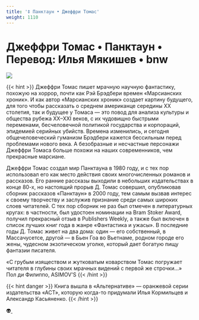 ```yaml
---
title: '‡ Панктаун • Джеффри Томас'
weight: 1110
---
```


# Джеффри Томас • __Панктаун__ • Перевод: Илья Мякишев • bnw

![](/img/punktown0.jpg)

{{< hint >}}
Джеффри Томас пишет мрачную научную фантастику, похожую на хоррор, почти как Рэй Брэдбери времен «Марсианских хроник». И как автор «Марсианских хроник» создает картину будущего, для того чтобы рассказать о среднем американце середины XX столетия, так и будущее у Томаса — это повод для анализа культуры и общества рубежа XX–XXI веков, с их чудовищно быстрыми переменами, бесчеловечной политикой государства и корпораций, эпидемией серийных убийств. Времена изменились, и сегодня общечеловеческий гуманизм Брэдбери кажется бессильным перед проблемами нового века. А безобразные и несчастные персонажи Джеффри Томаса больше похожи на наших современников, чем прекрасные марсиане.

Джеффри Томас создал мир Панктауна в 1980 году, и с тех пор использовал его как место действия своих многочисленных романов и рассказов. Его ранние рассказы выходили в небольших издательствах в конце 80-х, но настоящий прорыв Д. Томас совершил, опубликовав сборник рассказов «Панктаун» в 2000 году, тем самым вызвав интерес к своему творчеству и заслужив признание среди самых широких слоев читателей. С тех пор сборник не раз был отмечен в литературных кругах: в частности, был удостоен номинации на Bram Stoker Award, получил прекрасный отзыв в Publishers Weekly, а также был включен в список лучших книг года в жанре «Фантастика и ужасы». В последние годы Д. Томас живет на два дома: один — его собственный, в Массачусетсе, другой — в Бьен Гоа во Вьетнаме, родном городе его жены, чудесном экзотическом уголке, который дает богатую пищу фантазии писателя.

«С грубым изяществом и жутковатым коварством Томас погружает читателя в глубины своих мрачных видений с первой же строчки…»\
Пол ди Филиппо, ASIMOV'S
{{< /hint >}}

{{< hint danger >}}
Книга вышла в «Альтернативе» — оранжевой серии издательства «АСТ», которую когда-то придумали Илья Кормильцев и Александр Касьяненко.
{{< /hint >}}

👽[ ](http://flibusta.is/b/259146)

